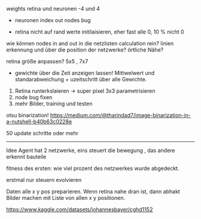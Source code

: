 weights retina und neuronen -4 und 4

- neuronen index out nodes bug

- retina nicht auf rand werte initilaisieren, eher fast alle 0, 10 % nicht 0

wie können nodes in and out in die netzlisten calculation rein?
linien erkennung und über die position der netzwerke?
örtliche Nähe?

retina größe anpassen? 5x5 , 7x7

- gewichte über die Zeit anzeigen lassen! Mittwelwert und standarabweichung + uzeitschritt über alle Gewichte.

1. Retina runterkslaieren -> super pixel 3x3 parametrisieren
2. node bug fixen
3. mehr Bilder, training und testen

otsu binarization!
https://medium.com/@tharindad7/image-binarization-in-a-nutshell-b40b63c0228e

50 update schritte oder mehr
___
Idee
Agent hat 2 netzwerke, eins steuert die bewegung , das andere erkennt bauteile

fitness des ersten: wie viel prozent des netzwerkes wurde abgedeckt.

erstmal nur steuern evolvieren

Daten alle x y pos preparieren. Wenn retina nahe dran ist, dann abhakt
Bilder machen mit Liste von allen x y positionen.


https://www.kaggle.com/datasets/johannesbayer/cghd1152


